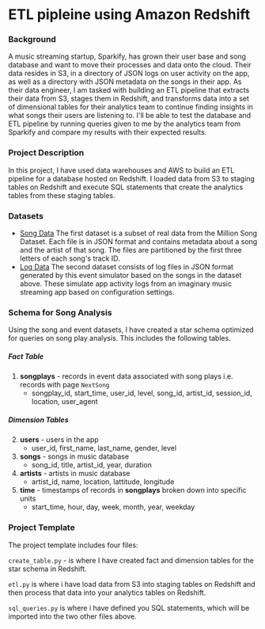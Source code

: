 # ETL pipleine using Amazon Redshift

### Background
A music streaming startup, Sparkify, has grown their user base and song database and want to move their processes and data onto the cloud. Their data resides in S3, in a directory of JSON logs on user activity on the app, as well as a directory with JSON metadata on the songs in their app.
As their data engineer, I am tasked with building an ETL pipeline that extracts their data from S3, stages them in Redshift, and transforms data into a set of dimensional tables for their analytics team to continue finding insights in what songs their users are listening to. I'll be able to test the database and ETL pipeline by running queries given to me by the analytics team from Sparkify and compare my results with their expected results.

### Project Description
In this project, I have used data warehouses and AWS to build an ETL pipeline for a database hosted on Redshift. I loaded data from S3 to staging tables on Redshift and execute SQL statements that create the analytics tables from these staging tables.

### Datasets
* [Song Data](s3://udacity-dend/song_data)
    The first dataset is a subset of real data from the Million Song Dataset. Each file is in JSON format and contains metadata about a song and the artist of that song. The files are partitioned by the first three letters of each song's track ID.
* [Log Data](s3://udacity-dend/log_json_path.json)
    The second dataset consists of log files in JSON format generated by this event simulator based on the songs in the dataset above. These simulate app activity logs from an imaginary music streaming app based on configuration settings.

### Schema for Song Analysis
Using the song and event datasets, I have created a star schema optimized for queries on song play analysis. This includes the following tables.
##### Fact Table
1. **songplays** - records in event data associated with song plays i.e. records with page `NextSong`
    - songplay_id, start_time, user_id, level, song_id, artist_id, session_id, location, user_agent

##### Dimension Tables
2. **users** - users in the app
    - user_id, first_name, last_name, gender, level
3. **songs** - songs in music database
    - song_id, title, artist_id, year, duration
4. **artists** - artists in music database
    - artist_id, name, location, lattitude, longitude
5. **time** - timestamps of records in **songplays** broken down into specific units
    -  start_time, hour, day, week, month, year, weekday

### Project Template
The project template includes four files:

`create_table.py` -  is where I have created fact and dimension tables for the star schema in Redshift.

`etl.py` is where i have load data from S3 into staging tables on Redshift and then process that data into your analytics tables on Redshift.

`sql_queries.py` is where i have defined you SQL statements, which will be imported into the two other files above.
    
